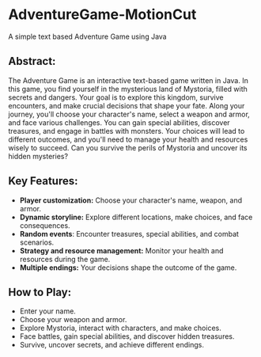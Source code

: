 # AdventureGame-MotionCut
A simple text based Adventure Game using Java

## Abstract:
The Adventure Game is an interactive text-based game written in Java. In this game, you find yourself in the mysterious land of Mystoria, filled with secrets and dangers. Your goal is to explore this kingdom, survive encounters, and make crucial decisions that shape your fate. Along your journey, you'll choose your character's name, select a weapon and armor, and face various challenges. You can gain special abilities, discover treasures, and engage in battles with monsters. Your choices will lead to different outcomes, and you'll need to manage your health and resources wisely to succeed. Can you survive the perils of Mystoria and uncover its hidden mysteries?

## Key Features:

 - **Player customization:** Choose your character's name, weapon, and armor.
- **Dynamic storyline:** Explore different locations, make choices, and face consequences.
- **Random events**: Encounter treasures, special abilities, and combat scenarios.
- **Strategy and resource management:** Monitor your health and resources during the game.
- **Multiple endings:** Your decisions shape the outcome of the game.

## How to Play:

- Enter your name.
- Choose your weapon and armor.
- Explore Mystoria, interact with characters, and make choices.
- Face battles, gain special abilities, and discover hidden treasures.
- Survive, uncover secrets, and achieve different endings.
